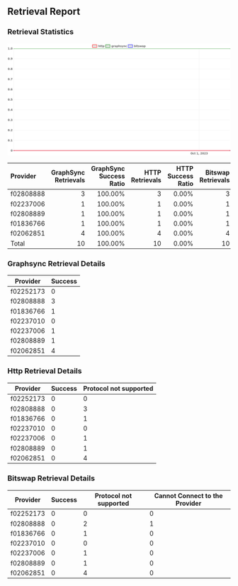 ## Retrieval Report
### Retrieval Statistics
<img src="https://raw.githubusercontent.com/data-preservation-programs/filplus-checker-assets/main/filecoin-project/filecoin-plus-large-datasets/issues/2126/1696746589705.png"/>

| Provider  | GraphSync Retrievals | GraphSync Success Ratio | HTTP Retrievals | HTTP Success Ratio | Bitswap Retrievals | Bitswap Success Ratio |
| :-------- | -------------------: | ----------------------: | --------------: | -----------------: | -----------------: | --------------------: |
| f02808888 |                    3 |                 100.00% |               3 |              0.00% |                  3 |                 0.00% |
| f02237006 |                    1 |                 100.00% |               1 |              0.00% |                  1 |                 0.00% |
| f02808889 |                    1 |                 100.00% |               1 |              0.00% |                  1 |                 0.00% |
| f01836766 |                    1 |                 100.00% |               1 |              0.00% |                  1 |                 0.00% |
| f02062851 |                    4 |                 100.00% |               4 |              0.00% |                  4 |                 0.00% |
| Total     |                   10 |                 100.00% |              10 |              0.00% |                 10 |                 0.00% |

### Graphsync Retrieval Details
| Provider  | Success |
| --------- | ------- |
| f02252173 | 0       |
| f02808888 | 3       |
| f01836766 | 1       |
| f02237010 | 0       |
| f02237006 | 1       |
| f02808889 | 1       |
| f02062851 | 4       |

### Http Retrieval Details
| Provider  | Success | Protocol not supported |
| --------- | ------- | ---------------------- |
| f02252173 | 0       | 0                      |
| f02808888 | 0       | 3                      |
| f01836766 | 0       | 1                      |
| f02237010 | 0       | 0                      |
| f02237006 | 0       | 1                      |
| f02808889 | 0       | 1                      |
| f02062851 | 0       | 4                      |

### Bitswap Retrieval Details
| Provider  | Success | Protocol not supported | Cannot Connect to the Provider |
| --------- | ------- | ---------------------- | ------------------------------ |
| f02252173 | 0       | 0                      | 0                              |
| f02808888 | 0       | 2                      | 1                              |
| f01836766 | 0       | 1                      | 0                              |
| f02237010 | 0       | 0                      | 0                              |
| f02237006 | 0       | 1                      | 0                              |
| f02808889 | 0       | 1                      | 0                              |
| f02062851 | 0       | 4                      | 0                              |
